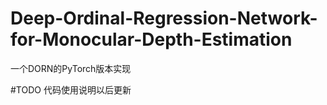# Deep-Ordinal-Regression-Network-for-Monocular-Depth-Estimation
一个DORN的PyTorch版本实现


#TODO
代码使用说明以后更新
